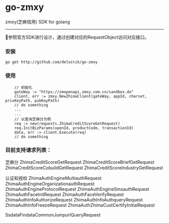 # go-zmxy
zmxy(芝麻信用) SDK for golang

---
参照官方SDK进行设计，通过创建对应的RequestObject访问对应接口。

### 安装
```
go get http://github.com/delostik/go-zmxy
```

### 使用
```
    // 初始化
    gateWay := "https://zmopenapi.zmxy.com.cn/sandbox.do"
    client, err := zmxy.NewZhimaClient(gateWay, appId, charset, privKeyPath, pubKeyPath)
    // do something
    ...
    ...
    // 以查询芝麻分为例
    req := new(requests.ZhimaCreditScoreGetRequest)
    req.InitBizParams(openId, productCode, transactionId)
    data, err := client.Execute(req)
    // do something
```


### 目前支持请求列表：
芝麻分
ZhimaCreditScoreGetRequest
ZhimaCreditScoreBriefGetRequest
ZhimaCreditScoreCobuildGetRequest
ZhimaCreditScoreIndustryGetRequest

认证和授权
ZhimaAuthEngineMultiauthRequest
ZhimaAuthEngineOrganizationauthRequest
ZhimaAuthEngineProtocolRequest
ZhimaAuthEngineSmsauthRequest
ZhimaAuthFaceInitRequest
ZhimaAuthFaceVerifyRequest
ZhimaAuthInfoAuthorizeRequest
ZhimaAuthInfoAuthqueryRequest
ZhimaAuthInfoFreezeRequest
ZhimaAuthZhimaCustCertifyInitialRequest

SsdataFindataCommonJumpurlQueryRequest
